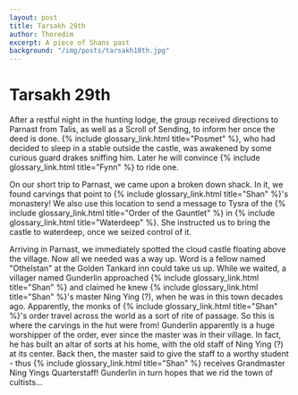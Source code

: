 ```yaml
---
layout: post
title: Tarsakh 29th
author: Thoredim
excerpt: A piece of Shans past
background: "/img/posts/tarsakh18th.jpg"
---
```


# Tarsakh 29th

After a restful night in the hunting lodge, the group received directions to
Parnast from Talis, as well as a Scroll of Sending, to inform her once the
deed is done. {% include glossary_link.html title="Posmet" %}, who had decided to sleep in a stable outside the
castle, was awakened by some curious guard drakes sniffing him. Later he will
convince {% include glossary_link.html title="Fynn" %} to ride one.

On our short trip to Parnast, we came upon a broken down shack. In it, we
found carvings that point to {% include glossary_link.html title="Shan" %}'s monastery! We also use this location to
send a message to Tysra of the {% include glossary_link.html title="Order of the Gauntlet" %} in {% include glossary_link.html title="Waterdeep" %}. She
instructed us to bring the castle to waterdeep, once we seized control of it.

Arriving in Parnast, we immediately spotted the cloud castle floating above
the village. Now all we needed was a way up. Word is a fellow named
"Othelstan" at the Golden Tankard inn could take us up. While we waited, a
villager named Gunderlin approached {% include glossary_link.html title="Shan" %} and claimed he knew {% include glossary_link.html title="Shan" %}'s master
Ning Ying (?), when he was in this town decades ago. Apparently, the monks of
{% include glossary_link.html title="Shan" %}'s order travel across the world as a sort of rite of passage. So this is
where the carvings in the hut were from! Gunderlin apparently is a huge
worshipper of the order, ever since the master was in their village. In fact,
he has built an altar of sorts at his home, with the old staff of Ning Ying
(?) at its center. Back then, the master said to give the staff to a worthy
student - thus {% include glossary_link.html title="Shan" %} receives Grandmaster Ning Yings Quarterstaff! Gunderlin
in turn hopes that we rid the town of cultists...